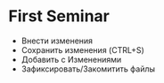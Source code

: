 # First Seminar
* Внести изменения
* Сохранить изменения (CTRL+S)
* Добавить с Изменениями 
* Зафиксировать/Закомитить файлы
